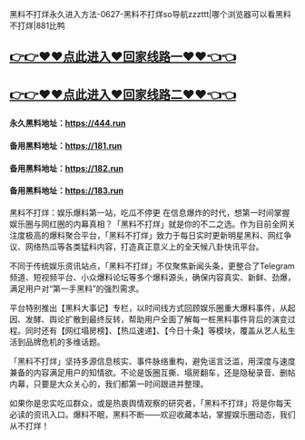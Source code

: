 黑料不打烊永久进入方法-0627-黑料不打烊so导航zzzttt|哪个浏览器可以看黑料不打烊|881比鸭

## [👉👉♥♥点此进入♥回家线路一♥♥👈👈](https://unpkg.com/182run/index.html)
## [👉👉♥♥点此进入♥回家线路二♥♥👈👈](https://unpkg.com/182-1run/index.html)

#### 永久黑料地址：https://444.run
#### 备用黑料地址：https://181.run
#### 备用黑料地址：https://182.run
#### 备用黑料地址：https://183.run

黑料不打烊：娱乐爆料第一站，吃瓜不停更
在信息爆炸的时代，想第一时间掌握娱乐圈与网红圈的内幕真相？「黑料不打烊」就是你的不二之选。作为目前全网关注度极高的爆料聚合平台，「黑料不打烊」致力于每日实时更新明星黑料、网红争议、网络热瓜等各类猛料内容，打造真正意义上的全天候八卦快讯平台。

不同于传统娱乐资讯站点，「黑料不打烊」不仅聚焦新闻头条，更整合了Telegram频道、短视频平台、小众爆料论坛等多个爆料源头，确保内容真实、新鲜、劲爆，满足用户对“第一手黑料”的强烈需求。

平台特别推出【黑料大事记】专栏，以时间线方式回顾娱乐圈重大爆料事件，从起因、发酵、舆论扩散到最终反转，帮助用户全面了解每一桩黑料事件背后的演变过程。同时还有【网红塌房榜】、【热瓜速递】、【今日十条】等模块，覆盖从艺人私生活到品牌危机的多维话题。

「黑料不打烊」坚持多源信息核实、事件脉络重构，避免谣言泛滥，用深度与速度兼备的内容满足用户的知情欲。不论是饭圈互撕、塌房翻车，还是隐秘录音、删帖内幕，只要是大众关心的，我们都第一时间跟进并整理。

如果你是忠实吃瓜群众，或是热衷舆情观察的研究者，「黑料不打烊」将是你每天必读的资讯入口。爆料不眠，黑料不断——欢迎收藏本站，掌握娱乐圈动态，我们从不打烊！



